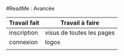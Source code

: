 #ReadMe : Avancée 

|Travail fait | Travail à faire | 
|-------------|-----------------|
|inscription|visus de toutes les pages|
|connexion|logos|
|||
